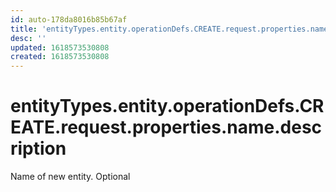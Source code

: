 ```yaml
---
id: auto-178da8016b85b67af
title: 'entityTypes.entity.operationDefs.CREATE.request.properties.name.description'
desc: ''
updated: 1618573530808
created: 1618573530808
---
```

# entityTypes.entity.operationDefs.CREATE.request.properties.name.description

Name of new entity. Optional